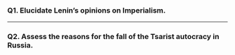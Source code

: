 ### Q1. Elucidate Lenin’s opinions on Imperialism.
***
### Q2. Assess the reasons for the fall of the Tsarist autocracy in Russia.